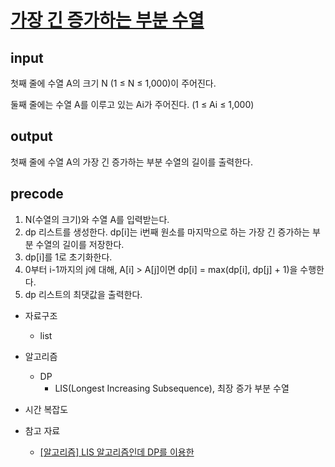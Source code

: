 # [가장 긴 증가하는 부분 수열](https://www.acmicpc.net/problem/11053)

## input
첫째 줄에 수열 A의 크기 N (1 ≤ N ≤ 1,000)이 주어진다.

둘째 줄에는 수열 A를 이루고 있는 Ai가 주어진다. (1 ≤ Ai ≤ 1,000)

## output
첫째 줄에 수열 A의 가장 긴 증가하는 부분 수열의 길이를 출력한다.


## precode
1. N(수열의 크기)와 수열 A를 입력받는다.
2. dp 리스트를 생성한다. dp[i]는 i번째 원소를 마지막으로 하는 가장 긴 증가하는 부분 수열의 길이를 저장한다.
3. dp[i]를 1로 초기화한다.
4. 0부터 i-1까지의 j에 대해, A[i] > A[j]이면 dp[i] = max(dp[i], dp[j] + 1)을 수행한다.
5. dp 리스트의 최댓값을 출력한다.



* 자료구조
    - list
* 알고리즘
    - DP
       - LIS(Longest Increasing Subsequence), 최장 증가 부분 수열
* 시간 복잡도

* 참고 자료
    - [[알고리즘] LIS 알고리즘인데 DP를 이용한](https://velog.io/@doorbals_512/%EC%95%8C%EA%B3%A0%EB%A6%AC%EC%A6%98-LIS-%EC%95%8C%EA%B3%A0%EB%A6%AC%EC%A6%98%EC%9D%B8%EB%8D%B0-DP%EB%A5%BC-%EC%9D%B4%EC%9A%A9%ED%95%9C)
